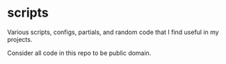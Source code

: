 # scripts

Various scripts, configs, partials, and random code that I find useful in my projects.

Consider all code in this repo to be public domain.
